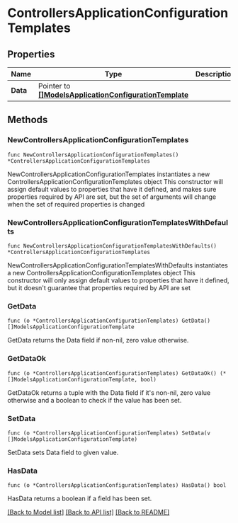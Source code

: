# ControllersApplicationConfigurationTemplates

## Properties

Name | Type | Description | Notes
------------ | ------------- | ------------- | -------------
**Data** | Pointer to [**[]ModelsApplicationConfigurationTemplate**](ModelsApplicationConfigurationTemplate.md) |  | [optional] 

## Methods

### NewControllersApplicationConfigurationTemplates

`func NewControllersApplicationConfigurationTemplates() *ControllersApplicationConfigurationTemplates`

NewControllersApplicationConfigurationTemplates instantiates a new ControllersApplicationConfigurationTemplates object
This constructor will assign default values to properties that have it defined,
and makes sure properties required by API are set, but the set of arguments
will change when the set of required properties is changed

### NewControllersApplicationConfigurationTemplatesWithDefaults

`func NewControllersApplicationConfigurationTemplatesWithDefaults() *ControllersApplicationConfigurationTemplates`

NewControllersApplicationConfigurationTemplatesWithDefaults instantiates a new ControllersApplicationConfigurationTemplates object
This constructor will only assign default values to properties that have it defined,
but it doesn't guarantee that properties required by API are set

### GetData

`func (o *ControllersApplicationConfigurationTemplates) GetData() []ModelsApplicationConfigurationTemplate`

GetData returns the Data field if non-nil, zero value otherwise.

### GetDataOk

`func (o *ControllersApplicationConfigurationTemplates) GetDataOk() (*[]ModelsApplicationConfigurationTemplate, bool)`

GetDataOk returns a tuple with the Data field if it's non-nil, zero value otherwise
and a boolean to check if the value has been set.

### SetData

`func (o *ControllersApplicationConfigurationTemplates) SetData(v []ModelsApplicationConfigurationTemplate)`

SetData sets Data field to given value.

### HasData

`func (o *ControllersApplicationConfigurationTemplates) HasData() bool`

HasData returns a boolean if a field has been set.


[[Back to Model list]](../README.md#documentation-for-models) [[Back to API list]](../README.md#documentation-for-api-endpoints) [[Back to README]](../README.md)


